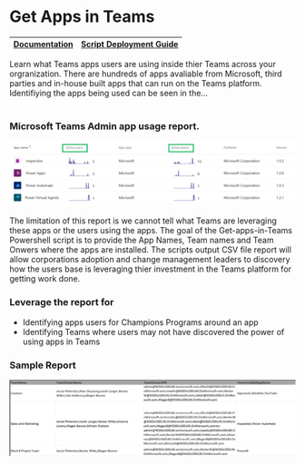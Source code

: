 # Get Apps in Teams

|[Documentation](https://github.com/SteveoMS/Get-apps-in-Teams/wiki/Documentation)|[Script Deployment Guide](https://github.com/SteveoMS/Get-apps-in-Teams/wiki/PowerShell-configuration-to-run-script)
|-------------|----------------|

Learn what Teams apps users are using inside thier Teams across your orgranization. There are hundreds of apps avaliable from Microsoft, third parties and in-house built apps that can run on the Teams platform. Identifiying the apps being used can be seen in the... 
<br/>
<br/>
### Microsoft Teams Admin app usage report.
![admin](/images/AppsReporting.png )

The limitation of this report is we cannot tell what Teams are leveraging these apps or the users using the apps. The goal of the Get-apps-in-Teams Powershell script is to provide the App Names, Team names and Team Onwers where the apps are installed. The scripts output CSV file report will allow corporations adoption and change management leaders to discovery how the users base is leveraging thier investment in the Teams platform for getting work done.

### Leverage the report for
* Identifying apps users for Champions Programs around an app
* Identifying Teams where users may not have discovered the power of using apps in Teams
### Sample Report
![csv](/images/CSVReport.png )
